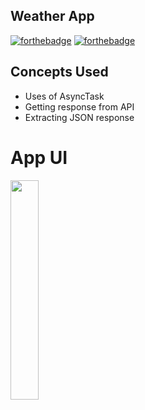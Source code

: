 ## Weather App
[![forthebadge](https://forthebadge.com/images/badges/built-with-love.svg)](https://forthebadge.com)  [![forthebadge](https://forthebadge.com/images/badges/built-for-android.svg)](https://forthebadge.com)

## Concepts Used
- Uses of AsyncTask
- Getting response from API
- Extracting JSON response


# App UI 
<img src="https://github.com/swaraj961/30-Days_Google-Kotlin-Project/blob/master/UI.jpg" width="30%">&nbsp;&nbsp;&nbsp;&nbsp;&nbsp;

